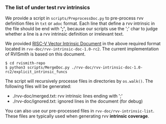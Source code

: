 ### The list of under test rvv intrinsics
We provide a script in `scripts/PreprocessDoc.py` to pre-process rvv definition files in `txt` or `adoc` format. Each line that define a rvv intrinsic in the file should be end with **';'**, because our scripts use the ';' char to judge whether a line is a rvv intrinsic definition or irrelevant text. 

We provided [RISC-V Vector Intrinsic Document](https://github.com/riscv-non-isa/rvv-intrinsic-doc/tree/main) in the above required format located in `rvv-doc/rvv-intrinsic-doc-1.0-rc2`. The current implementation of RVISmith is based on this document.

```
$ cd rvismith-repo
$ python3 scripts/MergeDoc.py ./rvv-doc/rvv-intrinsic-doc-1.0-rc2/explicit_intrinsic_funcs
```

The script will recursively processe files in directories by `os.walk()`. The following files will be generated:
- ./rvv-doc/merged.txt: rvv intrinsic lines ending with ';'
- ./rvv-doc/ignored.txt: ignored lines in the document (for debug)

You can also use our pre-processed files in `rvv-doc/rvv-intrinsic-list`. These files are typically used when generating rvv **intrinsic coverage**.